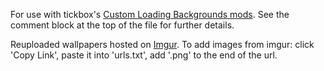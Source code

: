 For use with tickbox's [Custom Loading Backgrounds mods](https://www.nexusmods.com/warhammer40kdarktide/mods/462). See the comment block at the top of the file for further details.

Reuploaded wallpapers hosted on [Imgur](https://imgur.com/a/REhTk5C). To add images from imgur: click 'Copy Link', paste it into 'urls.txt', add '.png' to the end of the url.

